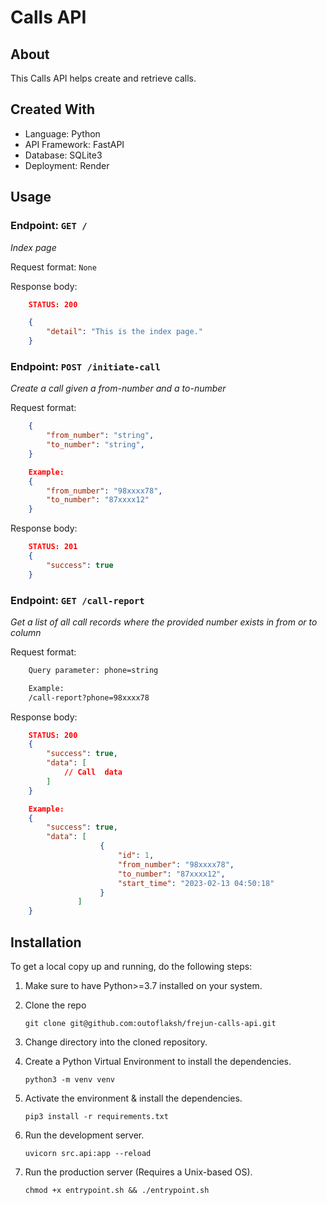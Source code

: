 # Calls API

## About
This Calls API helps create and retrieve calls.

## Created With
- Language: Python
- API Framework: FastAPI 
- Database: SQLite3
- Deployment: Render

## Usage

### Endpoint: `GET /`
*Index page*

Request format: `None`

Response body:
```json
    STATUS: 200

    {
        "detail": "This is the index page."
    }
```

### Endpoint: `POST /initiate-call`
*Create a call given a from-number and a to-number*

Request format: 
```json
    {
        "from_number": "string",
        "to_number": "string",
    }

    Example:
    {
        "from_number": "98xxxx78",
        "to_number": "87xxxx12"
    }
```

Response body:
```json
    STATUS: 201
    {
        "success": true
    }
```


### Endpoint: `GET /call-report`
*Get a list of all call records where the provided number exists in from or to column*

Request format: 
```sh
    Query parameter: phone=string

    Example:
    /call-report?phone=98xxxx78
```

Response body:
```json
    STATUS: 200
    {
        "success": true,
        "data": [
            // Call  data
        ]
    }

    Example:
    {
        "success": true,
        "data": [
                    {
                        "id": 1,
                        "from_number": "98xxxx78",
                        "to_number": "87xxxx12",
                        "start_time": "2023-02-13 04:50:18"
                    }
               ]
    }
```

## Installation

To get a local copy up and running, do the following steps:

1. Make sure to have Python>=3.7 installed on your system.
2. Clone the repo
   
   `git clone git@github.com:outoflaksh/frejun-calls-api.git`
3. Change directory into the cloned repository.
4. Create a Python Virtual Environment to install the dependencies.
   
   `python3 -m venv venv`
5. Activate the environment & install the dependencies.
   
   `pip3 install -r requirements.txt`
6. Run the development server.
   
   `uvicorn src.api:app --reload`
7. Run the production server (Requires a Unix-based OS).
   
   `chmod +x entrypoint.sh && ./entrypoint.sh`
   